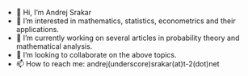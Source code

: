 - 👋 Hi, I’m Andrej Srakar
- 👀 I’m interested in mathematics, statistics, econometrics and their applications.
- 🌱 I’m currently working on several articles in probability theory and mathematical analysis.
- 💞️ I’m looking to collaborate on the above topics.
- 📫 How to reach me: andrej(underscore)srakar(at)t-2(dot)net

<!---
AndrejSr/AndrejSr is a ✨ special ✨ repository because its `README.md` (this file) appears on your GitHub profile.
You can click the Preview link to take a look at your changes.
--->
